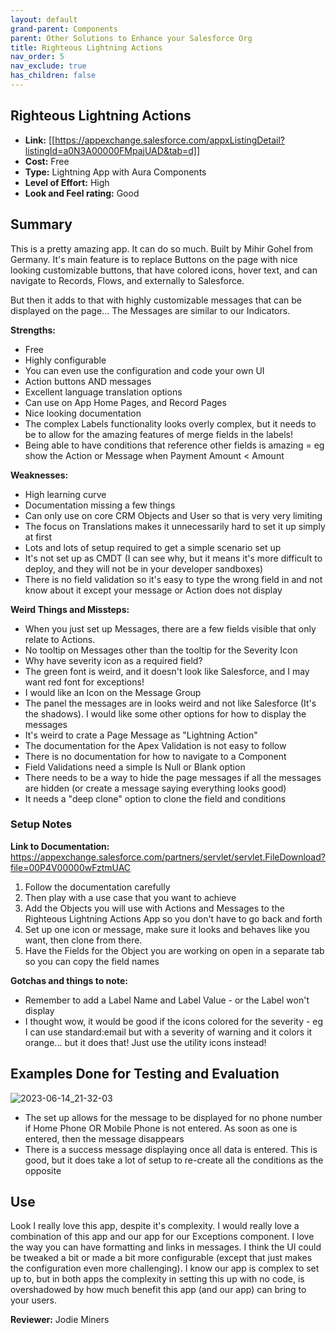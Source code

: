 ```yaml
---
layout: default
grand-parent: Components
parent: Other Solutions to Enhance your Salesforce Org
title: Righteous Lightning Actions
nav_order: 5
nav_exclude: true
has_children: false
---
```


## Righteous Lightning Actions

* **Link:** [[https://appexchange.salesforce.com/appxListingDetail?listingId=a0N3A00000FMpajUAD&tab=d]]
* **Cost:** Free
* **Type:** Lightning App with Aura Components
* **Level of Effort:** High
* **Look and Feel rating:** Good

## Summary

This is a pretty amazing app. It can do so much. Built by Mihir Gohel from Germany. 
It's main feature is to replace Buttons on the page with nice looking customizable buttons, that have colored icons, hover text, and can navigate to Records, Flows, and externally to Salesforce. 

But then it adds to that with highly customizable messages that can be displayed on the page... The Messages are similar to our Indicators. 

**Strengths:**
- Free
- Highly configurable
- You can even use the configuration and code your own UI
- Action buttons AND messages
- Excellent language translation options
- Can use on App Home Pages, and Record Pages
- Nice looking documentation 
- The complex Labels functionality looks overly complex, but it needs to be to allow for the amazing features of merge fields in the labels!
- Being able to have conditions that reference other fields is amazing = eg show the Action or Message when Payment Amount < Amount

**Weaknesses:**
- High learning curve
- Documentation missing a few things
- Can only use on core CRM Objects and User so that is very very limiting
- The focus on Translations makes it unnecessarily hard to set it up simply at first
- Lots and lots of setup required to get a simple scenario set up 
- It's not set up as CMDT (I can see why, but it means it's more difficult to deploy, and they will not be in your developer sandboxes)
- There is no field validation so it's easy to type the wrong field in and not know about it except your message or Action does not display

**Weird Things and Missteps:**
- When you just set up Messages, there are a few fields visible that only relate to Actions. 
- No tooltip on Messages other than the tooltip for the Severity Icon
- Why have severity icon as a required field?
- The green font is weird, and it doesn't look like Salesforce, and I may want red font for exceptions!
- I would like an Icon on the Message Group
- The panel the messages are in looks weird and not like Salesforce (It's the shadows). I would like some other options for how to display the messages
- It's weird to crate a Page Message as "Lightning Action"
- The documentation for the Apex Validation is not easy to follow
- There is no documentation for how to navigate to a Component
- Field Validations need a simple Is Null or Blank option
- There needs to be a way to hide the page messages if all the messages are hidden (or create a message saying everything looks good)
- It needs a "deep clone" option to clone the field and conditions


### Setup Notes

**Link to Documentation:** https://appexchange.salesforce.com/partners/servlet/servlet.FileDownload?file=00P4V00000wFztmUAC

1. Follow the documentation carefully
1. Then play with a use case that you want to achieve
1. Add the Objects you will use with Actions and Messages to the Righteous Lightning Actions App so you don't have to go back and forth
1. Set up one icon or message, make sure it looks and behaves like you want, then clone from there.
1. Have the Fields for the Object you are working on open in a separate tab so you can copy the field names 

**Gotchas and things to note:**
- Remember to add a Label Name and Label Value - or the Label won't display
- I thought wow, it would be good if the icons colored for the severity - eg I can use standard:email but with a severity of warning and it colors it orange... but it does that! Just use the utility icons instead! 

## Examples Done for Testing and Evaluation

![2023-06-14_21-32-03](https://github.com/SFDO-Community-Sprints/Salesforce-Indicators/assets/2966583/66baa17c-eccc-47b7-9734-e9f2890b8a33)

* The set up allows for the message to be displayed for no phone number if Home Phone OR Mobile Phone is not entered. As soon as one is entered, then the message disappears
* There is a success message displaying once all data is entered. This is good, but it does take a lot of setup to re-create all the conditions as the opposite

## Use

Look I really love this app, despite it's complexity. I would really love a combination of this app and our app for our Exceptions component. I love the way you can have formatting and links in messages. I think the UI could be tweaked a bit or made a bit more configurable (except that just makes the configuration even more challenging). I know our app is complex to set up to, but in both apps the complexity in setting this up with no code, is overshadowed by how much benefit this app (and our app) can bring to your users.

**Reviewer:** Jodie Miners